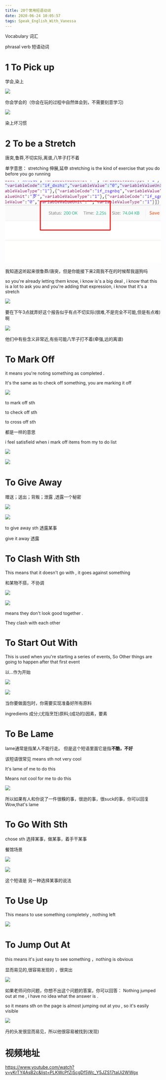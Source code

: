 ```yaml
---
title: 20个常用短语动词
date: 2020-06-24 10:05:57
tags: Speak_English_With_Vanessa
---
```




Vocabulary  词汇 

phrasal verb 短语动词



# 1 To Pick up 

学会,染上

![](1.png) 

你会学会的（你会在玩的过程中自然体会到，不需要刻意学习)



![](2.png) 



染上坏习惯



# 2 To be a  Stretch 

唐突,鲁莽,不切实际,离谱,八竿子打不着

单字意思： stretching 伸展,延申   stretching is the kind of exercise that you do before you go running 





![](3.png) 

我知道这听起来很鲁莽/唐突，但是你能接下来2周我不在的时候帮我遛狗吗

so you're already letting them know, i know is's a big deal , i know that this is a lot to ask you and you're adding that expression, i know that it's a   stretch 



![](4.png) 

要在下午3点就弄好这个报告似乎有点不切实际(很难,不是完全不可能,但是有点难)啊  





 ![](5.png)

他们中有些含义非常近,有些可能八竿子打不着(牵强,远的离谱) 



# To Mark Off

it means you're noting something as completed .

It's the same as to check off something, you are marking it off 



![](6.png) 





to mark off sth 

to check off sth 

to cross off sth 

都是一样的意思 

i feel satisfield when i mark  off items from my to do list 

![](7.png) 

![](8.png) 



# To Give Away 

赠送；送出；背叛；泄露 ,透露一个秘密

![](9.png) 

![](10.png) 



to give away sth  透露某事

give it away 透露 



# To Clash With Sth

This means that it doesn't  go with  ,  it  goes against something 

和某物不搭，不协调 

![](11.png) 



![](12.png)

means they don't look good together . 



They clash with each other 



# To Start Out With 

This is used when you're starting  a series  of events, So Other things are going to happen after that first event 



以...作为开始

![](13.png) 





![](14.png) 

当你要做面包时，你需要实现准备好所有原料

ingredients  成分;(尤指烹饪)原料;(成功的)因素，要素 



# To Be Lame 

lame通常是指某人不能行走。 但是这个短语里面它是指**不酷，不好** 

该短语很常见  means sth not very cool 



It's lame of me to do this 

Means not cool for me to do this 

![](15.png) 



所以如果有人和你说了一件很糗的事，很逊的事，很suck的事，你可以回复Wow,that's lame 

# To Go With Sth 

 chose sth 选择某事，做某事，着手干某事



餐馆场景

![](16.png) 



![](17.png) 



这个短语是 另一种选择某事的说法



# To Use Up 

This means to use something completely , nothing left 

![](18.png) 



# To Jump Out At 

this means it's just easy to see something  ，nothing is obvious 

显而易见的,很容易发现的 ，很突出

![](19.png) 



如果老师问你问题，你想不出这个问题的答案，你可以回答： Nothing jumped out at me , i have no idea what the answer is . 



so  it means sth on the  page is almost jumping out at you , so it's easily visible 



![](20.png) 

丹的头发很显而易见，所以他很容易被找到(发现) 





















# 视频地址

 https://www.youtube.com/watch?v=yKrTY4AsB2c&list=PLKWcPfZiScgDf5Wc_Y5JZS17taUi2WWgx 
